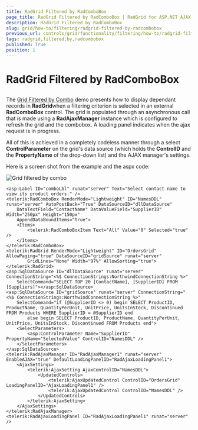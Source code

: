 ```yaml
---
title: RadGrid Filtered by RadComboBox
page_title: RadGrid Filtered by RadComboBox | RadGrid for ASP.NET AJAX Documentation
description: RadGrid Filtered by RadComboBox
slug: grid/how-to/filtering/radgrid-filtered-by-radcombobox
previous_url: controls/grid/functionality/filtering/how-to/radgrid-filtered-by-radcombobox
tags: radgrid,filtered,by,radcombobox
published: True
position: 1
---
```


# RadGrid Filtered by RadComboBox



##

The [Grid Filtered by Combo]( https://demos.telerik.com/aspnet-ajax/Controls/Examples/Integration/GridComboAjax/DefaultCS.aspx ) demo presents how to display dependant records in **RadGrid**when a filtering criterion is selected in an external **RadComboBox** control. The grid is populated through an asynchronous call that is made using a **RadAjaxManager** instance which is configured to refresh the grid and the combobox. A loading panel indicates when the ajax request is in progress.

All of this is achieved in a completely codeless manner through a select **ControlParameter** on the grid's data source (which holds the **ControlID** and the **PropertyName** of the drop-down list) and the AJAX manager's settings.

Here is a screen shot from the example and the aspx code:

![Grid filtered by combo](images/grdGridFilteredByCombo.PNG)

````ASP.NET
<asp:Label ID="comboLbl" runat="server" Text="Select contact name to view its product orders." />
<telerik:RadComboBox RenderMode="Lightweight" ID="NamesDDL" runat="server" AutoPostBack="True" DataSourceID="dllDataSource"
    DataTextField="ContactName" DataValueField="SupplierID" Width="250px" Height="150px"
    AppendDataBoundItems="true">
    <Items>
        <telerik:RadComboBoxItem Text="All" Value="0" Selected="true" />
    </Items>
</telerik:RadComboBox>
<telerik:RadGrid RenderMode="Lightweight" ID="OrdersGrid" AllowPaging="true" DataSourceID="gridSource" runat="server"
        GridLines="None" Width="97%" AllowSorting="true">
</telerik:RadGrid>
<asp:SqlDataSource ID="dllDataSource" runat="server" ConnectionString="<%$ ConnectionStrings:NorthwindConnectionString %>"
    SelectCommand="SELECT TOP 20 [ContactName], [SupplierID] FROM [Suppliers]"></asp:SqlDataSource>
<asp:SqlDataSource ID="gridSource" runat="server" ConnectionString="<%$ ConnectionStrings:NorthwindConnectionString %>"
    SelectCommand="if (@SupplierID <> 0) begin SELECT ProductID, ProductName, QuantityPerUnit, UnitPrice, UnitsInStock, Discontinued FROM Products WHERE SupplierID = @SupplierID end
        else begin SELECT ProductID, ProductName, QuantityPerUnit, UnitPrice, UnitsInStock, Discontinued FROM Products end">
    <SelectParameters>
        <asp:ControlParameter Name="SupplierID" PropertyName="SelectedValue" ControlID="NamesDDL" />
    </SelectParameters>
</asp:SqlDataSource>
<telerik:RadAjaxManager ID="RadAjaxManager1" runat="server" EnableAJAX="true" DefaultLoadingPanelID="RadAjaxLoadingPanel1">
    <AjaxSettings>
        <telerik:AjaxSetting AjaxControlID="NamesDDL">
            <UpdatedControls>
                <telerik:AjaxUpdatedControl ControlID="OrdersGrid" LoadingPanelID="AjaxLoadingPanel1" />
                <telerik:AjaxUpdatedControl ControlID="NamesDDL" />
            </UpdatedControls>
        </telerik:AjaxSetting>
    </AjaxSettings>
</telerik:RadAjaxManager>
<telerik:RadAjaxLoadingPanel ID="RadAjaxLoadingPanel1" runat="server" />
````


